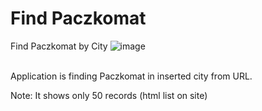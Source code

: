 # Find Paczkomat
 Find Paczkomat by City
![image](https://user-images.githubusercontent.com/66377435/201891900-6f67f53e-98dc-4e70-81f8-ba09a2f8592f.png)


<br>
Application is finding Paczkomat in inserted city from URL.

Note: It shows only 50 records (html list on site)
